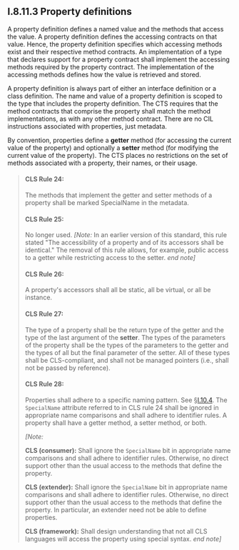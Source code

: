 ## I.8.11.3 Property definitions

A property definition defines a named value and the methods that access the value. A property definition defines the accessing contracts on that value. Hence, the property definition specifies which accessing methods exist and their respective method contracts. An implementation of a type that declares support for a property contract shall implement the accessing methods required by the property contract. The implementation of the accessing methods defines how the value is retrieved and stored.

A property definition is always part of either an interface definition or a class definition. The name and value of a property definition is scoped to the type that includes the property definition. The CTS requires that the method contracts that comprise the property shall match the method implementations, as with any other method contract. There are no CIL instructions associated with properties, just metadata.

By convention, properties define a **getter** method (for accessing the current value of the property) and optionally a **setter** method (for modifying the current value of the property). The CTS places no restrictions on the set of methods associated with a property, their names, or their usage.

> #### CLS Rule 24:
>
> The methods that implement the getter and setter methods of a property shall be marked SpecialName in the metadata.
>
> #### CLS Rule 25:
>
> No longer used. _[Note:_ In an earlier version of this standard, this rule stated "The accessibility of a property and of its accessors shall be identical." The removal of this rule allows, for example, public access to a getter while restricting access to the setter. _end note]_
>
> #### CLS Rule 26:
>
> A property's accessors shall all be static, all be virtual, or all be instance.
>
> #### CLS Rule 27:
>
> The type of a property shall be the return type of the getter and the type of the last argument of the **setter**. The types of the parameters of the property shall be the types of the parameters to the getter and the types of all but the final parameter of the setter. All of these types shall be CLS-compliant, and shall not be managed pointers (i.e., shall not be passed by reference).
>
> #### CLS Rule 28:
>
> Properties shall adhere to a specific naming pattern. See §[I.10.4](i.10.4-naming-patterns.md). The `SpecialName` attribute referred to in CLS rule 24 shall be ignored in appropriate name comparisons and shall adhere to identifier rules. A property shall have a getter method, a setter method, or both.
>
> _[Note:_
>
> **CLS (consumer):** Shall ignore the `SpecialName` bit in appropriate name comparisons and shall adhere to identifier rules. Otherwise, no direct support other than the usual access to the methods that define the property.
>
> **CLS (extender):** Shall ignore the `SpecialName` bit in appropriate name comparisons and shall adhere to identifier rules. Otherwise, no direct support other than the usual access to the methods that define the property. In particular, an extender need not be able to define properties.
>
> **CLS (framework):** Shall design understanding that not all CLS languages will access the property using special syntax. _end note]_
